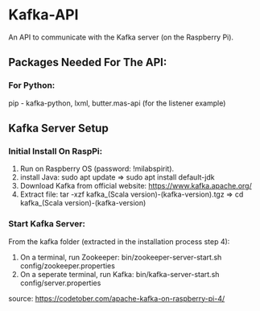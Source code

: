 # Kafka-API
An API to communicate with the Kafka server (on the Raspberry Pi).

## Packages Needed For The API:

### For Python:
pip - kafka-python, lxml, butter.mas-api (for the listener example)

## Kafka Server Setup

### Initial Install On RaspPi:
1. Run on Raspberry OS (password: !milabspirit).
2. install Java: sudo apt update => sudo apt install default-jdk
3. Download Kafka from official website: https://www.kafka.apache.org/
4. Extract file: tar -xzf kafka_(Scala version)-(kafka-version).tgz => cd kafka_(Scala version)-(kafka-version)

### Start Kafka Server:
From the kafka folder (extracted in the installation process step 4):
1. On a terminal, run Zookeeper: bin/zookeeper-server-start.sh config/zookeeper.properties
2. On a seperate terminal, run Kafka: bin/kafka-server-start.sh config/server.properties

source: https://codetober.com/apache-kafka-on-raspberry-pi-4/



